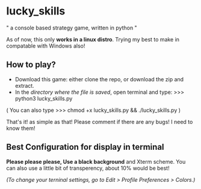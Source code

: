 # lucky_skills
" a console based strategy game, written in python "

As of now, this only **works in a linux distro**. Trying my best to make in compatable with Windows also!

How to play?
------------
* Download this game: either clone the repo, or download the zip and extract.
* In the *directory where the file is saved*, open terminal and type:  >>> python3 lucky_skills.py

( You can also type >>> chmod +x lucky_skills.py && ./lucky_skills.py )

That's it! as simple as that!
Please comment if there are any bugs! I need to know them!

Best Configuration for display in terminal
------------------------------------------
**Please please please, Use a black background** and Xterm scheme.
You can also use a little bit of transperency, about 10% would be best!

*(To change your terninal settings, go to Edit > Profile Preferences > Colors.)*

